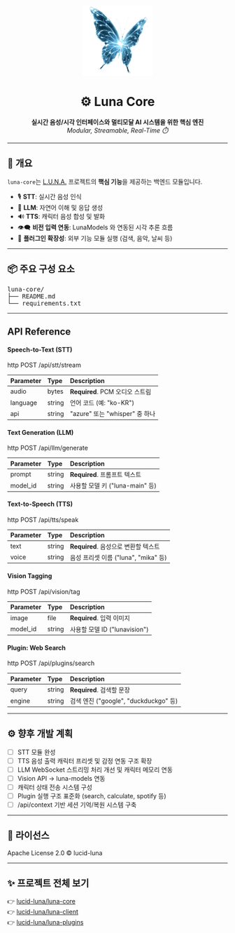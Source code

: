 <p align="center">
  <img src="https://github.com/lucid-luna/.github/blob/main/profile/assets/Butterfly.png" width="160" alt="LUNA Logo"/>
</p>

<h1 align="center">⚙️ Luna Core</h1>
<p align="center">
  <b>실시간 음성/시각 인터페이스와 멀티모달 AI 시스템을 위한 핵심 엔진</b><br/>
  <i>Modular, Streamable, Real-Time ⏱️</i>
</p>

---

## 🧠 개요

`luna-core`는 [L.U.N.A.](https://github.com/lucid-luna) 프로젝트의 **핵심 기능**을 제공하는 백엔드 모듈입니다.

- 🎙️ **STT**: 실시간 음성 인식
- 🧠 **LLM**: 자연어 이해 및 응답 생성
- 🔊 **TTS**: 캐릭터 음성 합성 및 발화
- 👁️‍🗨️ **비전 입력 연동**: LunaModels 와 연동된 시각 추론 흐름
- 🔌 **플러그인 확장성**: 외부 기능 모듈 실행 (검색, 음악, 날씨 등)

---

## 📦 주요 구성 요소

<pre>
luna-core/
├── README.md
└── requirements.txt
</pre>

---

## API Reference

#### Speech-to-Text (STT)

http
  POST /api/stt/stream

| Parameter | Type   | Description                            |
| :-------- | :----- | :------------------------------------- |
| audio     | bytes  | **Required**. PCM 오디오 스트림         |
| language  | string | 언어 코드 (예: "ko-KR")                |
| api       | string | "azure" 또는 "whisper" 중 하나         |

#### Text Generation (LLM)

http
  POST /api/llm/generate

| Parameter | Type   | Description                            |
| :-------- | :----- | :------------------------------------- |
| prompt    | string | **Required**. 프롬프트 텍스트           |
| model_id  | string | 사용할 모델 키 ("luna-main" 등)         |

#### Text-to-Speech (TTS)

http
  POST /api/tts/speak

| Parameter | Type   | Description                            |
| :-------- | :----- | :------------------------------------- |
| text      | string | **Required**. 음성으로 변환할 텍스트    |
| voice     | string | 음성 프리셋 이름 ("luna", "mika" 등)    |

#### Vision Tagging

http
  POST /api/vision/tag

| Parameter | Type   | Description                            |
| :-------- | :----- | :------------------------------------- |
| image     | file   | **Required**. 입력 이미지               |
| model_id  | string | 사용할 모델 ID ("lunavision")          |

#### Plugin: Web Search

http
  POST /api/plugins/search

| Parameter | Type   | Description                            |
| :-------- | :----- | :------------------------------------- |
| query     | string | **Required**. 검색할 문장              |
| engine    | string | 검색 엔진 ("google", "duckduckgo" 등) |

---

## ⚙️ 향후 개발 계획

- [ ] STT 모듈 완성
- [ ] TTS 음성 출력 캐릭터 프리셋 및 감정 연동 구조 확장
- [ ] LLM WebSocket 스트리밍 처리 개선 및 캐릭터 메모리 연동
- [ ] Vision API → luna-models 연동
- [ ] 캐릭터 상태 전송 시스템 구성
- [ ] Plugin 실행 구조 표준화 (search, calculate, spotify 등)
- [ ] /api/context 기반 세션 기억/복원 시스템 구축

---

## 🪪 라이선스

Apache License 2.0 © lucid-luna

---

## ✨ 프로젝트 전체 보기

👉 [lucid-luna/luna-core](https://github.com/lucid-luna/luna-core)  
👉 [lucid-luna/luna-client](https://github.com/lucid-luna/luna-client)  
👉 [lucid-luna/luna-plugins](https://github.com/lucid-luna/luna-plugins)
